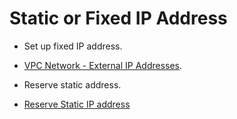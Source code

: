 # Static or Fixed IP Address


* Set up fixed IP address.
* [VPC Network - External IP Addresses](https://console.cloud.google.com/networking/addresses/list).
* Reserve static address.

* [Reserve Static IP address](https://cloud.google.com/compute/docs/ip-addresses/reserve-static-external-ip-address)


